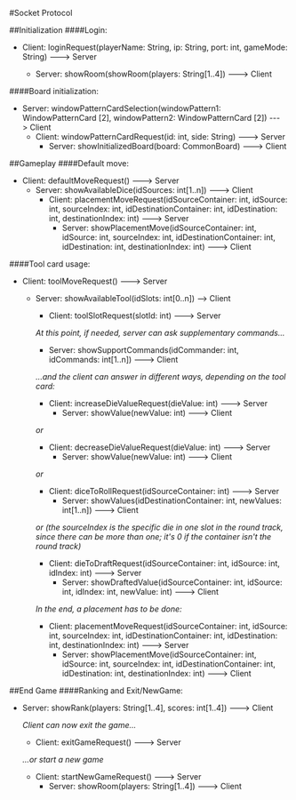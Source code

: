#Socket Protocol

##Initialization
####Login:
* Client: loginRequest(playerName: String, ip: String, port: int, gameMode: String) ---> Server

  * Server: showRoom(showRoom(players: String[1..4]) ---> Client
  
####Board initialization:
* Server: windowPatternCardSelection(windowPattern1: WindowPatternCard [2], windowPattern2: WindowPatternCard [2]) ---> Client
  * Client: windowPatternCardRequest(id: int, side: String) ---> Server
    * Server: showInitializedBoard(board: CommonBoard) ---> Client

##Gameplay
####Default move:
* Client: defaultMoveRequest() ---> Server
  * Server: showAvailableDice(idSources: int[1..n]) ---> Client
    * Client: placementMoveRequest(idSourceContainer: int, idSource: int, sourceIndex: int, idDestinationContainer: int, idDestination: int, destinationIndex: int) ---> Server
      * Server: showPlacementMove(idSourceContainer: int, idSource: int, sourceIndex: int, idDestinationContainer: int, idDestination: int, destinationIndex: int) ---> Client

####Tool card usage:
* Client: toolMoveRequest() ---> Server
  * Server: showAvailableTool(idSlots: int[0..n]) —-> Client
    * Client: toolSlotRequest(slotId: int) ---> Server
    
    _At this point, if needed, server can ask supplementary commands..._
     * Server: showSupportCommands(idCommander: int, idCommands: int[1..n]) ---> Client
      
      _...and the client can answer in different ways, depending on the tool card:_
       * Client: increaseDieValueRequest(dieValue: int) ---> Server
         * Server: showValue(newValue: int) ---> Client
      
     _or_
       * Client: decreaseDieValueRequest(dieValue: int) ---> Server
         * Server: showValue(newValue: int) ---> Client
         
    _or_
      * Client: diceToRollRequest(idSourceContainer: int) ---> Server
        * Server: showValues(idDestinationContainer: int, newValues: int[1..n]) ---> Client
      
    _or (the sourceIndex is the specific die in one slot in the round track, since there can be more than one; it's 0 if the container isn't the round track)_
      * Client: dieToDraftRequest(idSourceContainer: int, idSource: int, idIndex: int) ---> Server
        * Server: showDraftedValue(idSourceContainer: int, idSource: int, idIndex: int, newValue: int) ---> Client
        
    _In the end, a placement has to be done:_
      * Client: placementMoveRequest(idSourceContainer: int, idSource: int, sourceIndex: int, idDestinationContainer: int, idDestination: int, destinationIndex: int) ---> Server
        * Server: showPlacementMove(idSourceContainer: int, idSource: int, sourceIndex: int, idDestinationContainer: int, idDestination: int, destinationIndex: int) ---> Client
      
##End Game
####Ranking and Exit/NewGame:
* Server: showRank(players: String[1..4], scores: int[1..4]) ---> Client

  _Client can now exit the game..._

  * Client: exitGameRequest() ---> Server

  _...or start a new game_

  * Client: startNewGameRequest() ---> Server
    * Server: showRoom(players: String[1..4]) ---> Client
